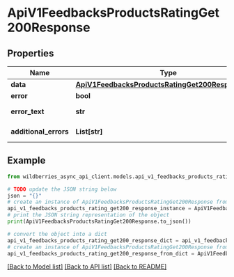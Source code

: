 # ApiV1FeedbacksProductsRatingGet200Response


## Properties

Name | Type | Description | Notes
------------ | ------------- | ------------- | -------------
**data** | [**ApiV1FeedbacksProductsRatingGet200ResponseData**](ApiV1FeedbacksProductsRatingGet200ResponseData.md) |  | [optional] 
**error** | **bool** | Есть ли ошибка | [optional] 
**error_text** | **str** | Описание ошибки | [optional] 
**additional_errors** | **List[str]** | Дополнительные ошибки | [optional] 

## Example

```python
from wildberries_async_api_client.models.api_v1_feedbacks_products_rating_get200_response import ApiV1FeedbacksProductsRatingGet200Response

# TODO update the JSON string below
json = "{}"
# create an instance of ApiV1FeedbacksProductsRatingGet200Response from a JSON string
api_v1_feedbacks_products_rating_get200_response_instance = ApiV1FeedbacksProductsRatingGet200Response.from_json(json)
# print the JSON string representation of the object
print(ApiV1FeedbacksProductsRatingGet200Response.to_json())

# convert the object into a dict
api_v1_feedbacks_products_rating_get200_response_dict = api_v1_feedbacks_products_rating_get200_response_instance.to_dict()
# create an instance of ApiV1FeedbacksProductsRatingGet200Response from a dict
api_v1_feedbacks_products_rating_get200_response_from_dict = ApiV1FeedbacksProductsRatingGet200Response.from_dict(api_v1_feedbacks_products_rating_get200_response_dict)
```
[[Back to Model list]](../README.md#documentation-for-models) [[Back to API list]](../README.md#documentation-for-api-endpoints) [[Back to README]](../README.md)


